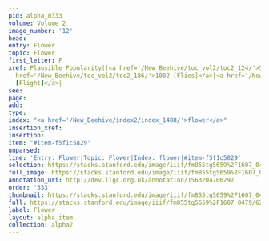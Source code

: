 ```yaml
---
pid: alpha_0333
volume: Volume 2
image_number: '12'
head: 
entry: Flower
topic: Flower
first_letter: F
xref: Plausible Popularity||<a href='/New_Beehive/toc_vol2/toc2_124/'>522 [Flesh]</a>|<a
  href='/New_Beehive/toc_vol2/toc2_186/'>1002 [Flies]</a>|<a href='/New_Beehive/toc_vol2/toc2_148/'>660
  [Flight]</a>|
see: 
page: 
add: 
type: 
index: "<a href='/New_Beehive/index2/index_1488/'>flower</a>"
insertion_xref: 
insertion: 
item: "#item-f5f1c5829"
unparsed: 
line: 'Entry: Flower|Topic: Flower|Index: flower|#item-f5f1c5829'
selection: https://stacks.stanford.edu/image/iiif/fm855tg5659%2F1607_0479/622,1446,3152,530/full/0/default.jpg
full_image: https://stacks.stanford.edu/image/iiif/fm855tg5659%2F1607_0479/full/full/0/default.jpg
annotation_uri: http://dev.llgc.org.uk/annotation/1563204706297
order: '333'
thumbnail: https://stacks.stanford.edu/image/iiif/fm855tg5659%2F1607_0479/622,1446,600,180/250,/0/default.jpg
full: https://stacks.stanford.edu/image/iiif/fm855tg5659%2F1607_0479/622,1446,3152,530/full/0/default.jpg
label: Flower
layout: alpha_item
collection: alpha2
---
```

